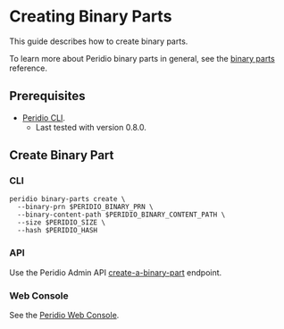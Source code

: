 # Creating Binary Parts

This guide describes how to create binary parts.

To learn more about Peridio binary parts in general, see the [binary parts](/reference/binary-parts) reference.

## Prerequisites

- [Peridio CLI](https://github.com/peridio/morel/releases).
  - Last tested with version 0.8.0.

## Create Binary Part

### CLI

```console
peridio binary-parts create \
  --binary-prn $PERIDIO_BINARY_PRN \
  --binary-content-path $PERIDIO_BINARY_CONTENT_PATH \
  --size $PERIDIO_SIZE \
  --hash $PERIDIO_HASH
```

### API

Use the Peridio Admin API [create-a-binary-part](/admin-api#binaries/operation/create-a-binary-part) endpoint.

### Web Console

See the [Peridio Web Console](https://console.cremini.peridio.com).
